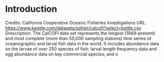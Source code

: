 # Introduction
Credits:  California Cooperative Oceanic Fisheries Investigations
URL: https://www.kaggle.com/datasets/sohier/calcofi?select=bottle.csv
Drescription: The CalCOFI data set represents the longest (1949-present) 
and most complete (more than 50,000 sampling stations) time series of 
oceanographic and larval fish data in the world. It includes abundance 
data on the larvae of over 250 species of fish; larval length frequency 
data and egg abundance data on key commercial species; and o